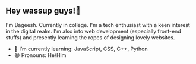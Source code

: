 ## Hey wassup guys!👋

I'm Bageesh. Currently in college. I'm a tech enthusiast with a keen interest in the digital realm. I'm also into web development (especially front-end stuffs) and presently learning the ropes of designing lovely websites.

- 🌱 I’m currently learning: JavaScript, CSS, C++, Python
- 😄 Pronouns: He/Him
<!--
**Enigma1745/Enigma1745** is a ✨ _special_ ✨ repository because its `README.md` (this file) appears on your GitHub profile.

Here are some ideas to get you started:

- 🔭 I’m currently working on ...
- 🌱 I’m currently learning ...
- 👯 I’m looking to collaborate on ...
- 🤔 I’m looking for help with ...
- 💬 Ask me about ...
- 📫 How to reach me: ...
- 😄 Pronouns: ...
- ⚡ Fun fact: ...
-->
